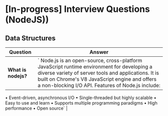 # [In-progress] Interview Questions (NodeJS))

## Data Structures

| Question | Answer |
| -------- | ------ |
| **What is nodejs?** | ` Node.js is an open-source, cross-platform JavaScript runtime environment for developing a diverse variety of server tools and applications. It is built on Chrome's V8 JavaScript engine and offers a non-blocking I/O API. Features of Node.js include:

• Event-driven, asynchronous I/O
• Single-threaded but highly scalable
• Easy to use and learn
• Supports multiple programming paradigms
• High performance
• Open source` |
